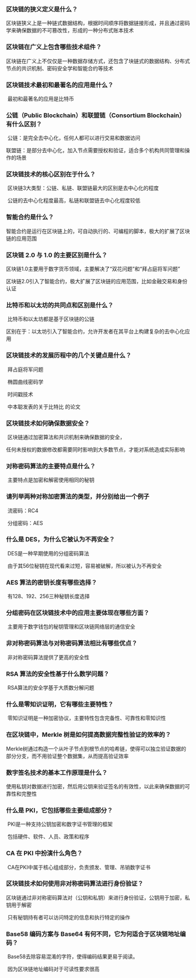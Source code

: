 ### 区块链的狭义定义是什么？

​	区块链狭义上是一种链式数据结构，根据时间顺序将数据链接形成，并且通过密码学来确保数据的不可篡改性，形成的一种分布式账本技术

### 区块链在广义上包含哪些技术组件？

​	区块链在广义上不仅仅是一种数据存储方式，还包含了块链式的数据结构、分布式节点的共识机制、密码安全学和智能合约等技术

### 区块链技术最初和最著名的应用是什么？

​	最初和最著名的应用是比特币

### 公链（Public Blockchain）和联盟链（Consortium Blockchain）有什么区别？

​	公链：是完全去中心化，任何人都可以进行交易和数据访问

​	联盟链：是部分去中心化，加入节点需要授权和验证，适合多个机构共同管理和操作的场景

### 区块链技术的核心区别在于什么？

​	区块链3大类型：公链、私链、联盟链最大的区别是去中心化的程度

​	公链的去中心化程度最高，私链和联盟链去中心化程度较低

### 智能合约是什么？

​	智能合约是运行在区块链上的，可自动执行的、可编程的脚本，极大的扩展了区块链的应用范围

### 区块链 2.0 与 1.0 的主要区别是什么？

​	区块链1.0主要用于数字货币领域，主要解决了“双花问题”和“拜占庭将军问题”

​	区块链2.0引入了智能合约，极大扩展了区块链的应用范围，比如金融交易和身份认证	

### 比特币和以太坊的共同点和区别是什么？

​	比特币和以太坊都是基于区块链的公链

​	区别在于：以太坊引入了智能合约，允许开发者在其平台上构建复杂的去中心化应用

### 区块链技术的发展历程中的几个关键点是什么？

​	拜占庭将军问题

​	椭圆曲线密码学

​	时间戳技术

​	中本聪发表的关于比特比 的论文

### 区块链技术如何确保数据安全？

​	区块链通过加密算法和共识机制来确保数据的安全，

​	任何未授权的数据修改都需要同时影响到大多数节点，才能对系统造成实际影响

### **对称密码算法的主要特点是什么？**

​	主要特点是加密和解密使用相同的秘钥

### **请列举两种对称加密算法的类型，并分别给出一个例子**

​	流密码：RC4

​	分组密码：AES

### **什么是 DES，为什么它被认为不再安全？**

​	DES是一种早期使用的分组密码算法

​	由于其56位秘钥在现代看来过短，容易被破解，所以被认为不再安全

### **AES 算法的密钥长度有哪些选择？**

​	有128、192、256三种秘钥长度选择

### **分组密码在区块链技术中的应用主要体现在哪些方面？**

​	主要用于数字钱包的秘钥管理和区块链网络层的通信安全

### **非对称密码算法与对称密码算法相比有哪些优点？**

​	非对称密码算法提供了更高的安全性

### **RSA 算法的安全性基于什么数学问题？**

​	RSA算法的安全学基于大质数分解问题

### **什么是零知识证明，它有哪些主要特性？**

​	零知识证明是一种加密协议，主要特性包含完备性、可靠性和零知识性

### **在区块链中，Merkle 树是如何提高数据完整性验证的效率的？**

​	Merkle树通过构造一个从叶子节点到根节点的哈希链，使得可以独立验证数据的部分分支，而不用验证整个数据集，从而提高验证效率

### **数字签名技术的基本工作原理是什么？**

​	使用私钥对数据进行加密，然后用公钥来验证签名的有效性，以此来确保数据的可靠性和完整性

### **什么是 PKI，它包括哪些主要组成部分？**

​	PKI是一种支持公钥加密和数字证书管理的框架

​	包括硬件、软件、人员、政策和程序

### **CA 在 PKI 中扮演什么角色？**

​	CA在PKI中属于核心组成部分，负责颁发、管理、吊销数字证书

### **区块链技术如何使用非对称密码算法进行身份验证？**

​	区块链通过非对称密码算法对（公钥和私钥）来进行身份验证，公钥用于加密，私钥用于解密

​	只有秘钥持有者可以访问特定的信息和执行特定的操作

### **Base58 编码方案与 Base64 有何不同，它为何适合于区块链地址编码？**

​	Base58去除容易混淆的字符，使得编码结果更易于阅读。

​	因为区块链地址编码对于可读性要求很高





​	

​	
